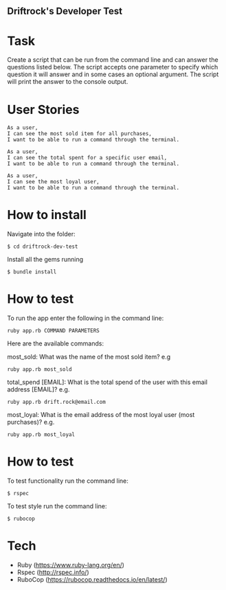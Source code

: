 ## Driftrock's Developer Test

# Task

Create a script that can be run from the command line and can answer the questions listed below. The script accepts one parameter to specify which question it will answer and in some cases an optional argument. The script will print the answer to the console output.

# User Stories
```
As a user,
I can see the most sold item for all purchases,
I want to be able to run a command through the terminal.

As a user,
I can see the total spent for a specific user email,
I want to be able to run a command through the terminal.

As a user,
I can see the most loyal user,
I want to be able to run a command through the terminal.
```

# How to install

Navigate into the folder:
```
$ cd driftrock-dev-test
```

Install all the gems running
```
$ bundle install
```

# How to test

To run the app enter the following in the command line:
```
ruby app.rb COMMAND PARAMETERS
```
Here are the available commands:

most_sold: What was the name of the most sold item? e.g
```
ruby app.rb most_sold
```
total_spend [EMAIL]: What is the total spend of the user with this email address [EMAIL]? e.g.
```
ruby app.rb drift.rock@email.com
```
most_loyal: What is the email address of the most loyal user (most purchases)? e.g.
```
ruby app.rb most_loyal
```

# How to test

To test functionality run the command line:
```
$ rspec
```
To test style run the command line:
```
$ rubocop
```

# Tech

- Ruby (https://www.ruby-lang.org/en/)
- Rspec (http://rspec.info/)
- RuboCop (https://rubocop.readthedocs.io/en/latest/)


